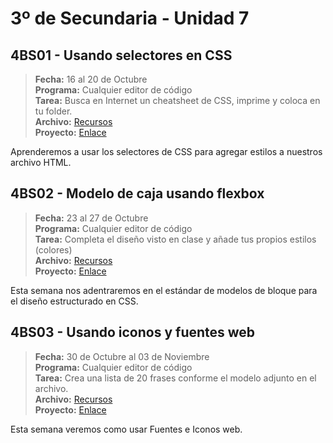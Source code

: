# 3º de Secundaria - Unidad 7

## 4BS01 - Usando selectores en CSS

> **Fecha:** 16 al 20 de Octubre<br> **Programa:** Cualquier editor de código<br> **Tarea:** Busca en Internet un cheatsheet de CSS, imprime y coloca en tu folder.<br> **Archivo:** [Recursos](https://app.box.com/s/ffkfipl5hk7lcr8m5p4jpmkc83cwglbu)<br> **Proyecto:** [Enlace](https://www.canva.com/design/DAFx6eumHn0/jpSOgkDSJGP5IIAUM0hEqA/view?utm_content=DAFx6eumHn0&utm_campaign=designshare&utm_medium=link&utm_source=editor)

Aprenderemos a usar los selectores de CSS para agregar estilos a nuestros archivo HTML.

## 4BS02 - Modelo de caja usando flexbox

> **Fecha:** 23 al 27 de Octubre<br> **Programa:** Cualquier editor de código<br> **Tarea:** Completa el diseño visto en clase y añade tus propios estilos (colores)<br> **Archivo:** [Recursos](https://app.box.com/s/ffkfipl5hk7lcr8m5p4jpmkc83cwglbu)<br> **Proyecto:** [Enlace](https://www.canva.com/design/DAFx6eumHn0/jpSOgkDSJGP5IIAUM0hEqA/view?utm_content=DAFx6eumHn0&utm_campaign=designshare&utm_medium=link&utm_source=editor)

Esta semana nos adentraremos en el estándar de modelos de bloque para el diseño estructurado en CSS.

<div class="currentTheme">

## 4BS03 - Usando iconos y fuentes web

> **Fecha:** 30 de Octubre al 03 de Noviembre<br> **Programa:** Cualquier editor de código<br> **Tarea:** Crea una lista de 20 frases conforme el modelo adjunto en el archivo.<br> **Archivo:** [Recursos](https://app.box.com/s/ffkfipl5hk7lcr8m5p4jpmkc83cwglbu)<br> **Proyecto:** [Enlace](https://www.canva.com/design/DAFx6eumHn0/jpSOgkDSJGP5IIAUM0hEqA/view?utm_content=DAFx6eumHn0&utm_campaign=designshare&utm_medium=link&utm_source=editor)

Esta semana veremos como usar Fuentes e Iconos web.

</div>